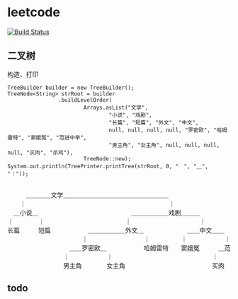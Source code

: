 # leetcode
[![Build Status](https://travis-ci.org/YouthLin/leetcode.svg?branch=master)](https://travis-ci.org/YouthLin/leetcode)

## 二叉树
构造、打印
```
TreeBuilder builder = new TreeBuilder();
TreeNode<String> strRoot = builder
                .buildLevelOrder(
                        Arrays.asList("文学",
                                "小说", "戏剧",
                                "长篇", "短篇", "外文", "中文",
                                null, null, null, null, "罗密欧", "哈姆雷特", "窦娥冤", "范进中举",
                                "男主角", "女主角", null, null, null, null, "买肉", "杀鸡"),
                        TreeNode::new);
System.out.println(TreePrinter.printTree(strRoot, 0, "　", "＿", "｜"));
```
<pre>

　　　＿＿＿＿文学＿＿＿＿＿＿＿＿＿＿＿＿＿＿＿＿＿
　　｜　　　　　　　　　　　　　　　　　　　　　　　｜
　＿小说＿　　　　　　　　　　　　　　　＿＿＿＿＿＿戏剧＿＿＿
｜　　　　｜　　　　　　　　　　　　　｜　　　　　　　　　　　｜
长篇　　　短篇　　　　　　＿＿＿＿＿＿外文＿　　　　　　　＿＿中文＿＿
　　　　　　　　　　　　｜　　　　　　　　　｜　　　　　｜　　　　　　｜
　　　　　　　　　　＿＿罗密欧＿　　　　　　哈姆雷特　　窦娥冤　　　＿范进中举＿
　　　　　　　　　｜　　　　　　｜　　　　　　　　　　　　　　　　｜　　　　　　｜
　　　　　　　　　男主角　　　　女主角　　　　　　　　　　　　　　买肉　　　　　杀鸡
</pre>

## todo
